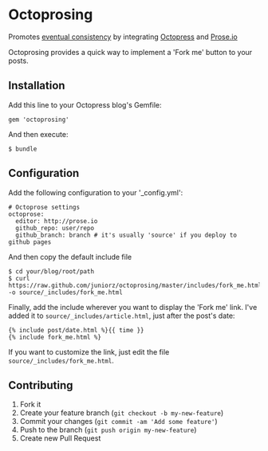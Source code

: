 # Octoprosing

Promotes [eventual consistency](http://prose.io/help/eventually-consistent.html) by integrating [Octopress](http://octopress.org/) and [Prose.io](http://prose.io)

Octoprosing provides a quick way to implement a 'Fork me' button to your posts.

## Installation

Add this line to your Octopress blog's Gemfile:

    gem 'octoprosing'

And then execute:

    $ bundle

## Configuration

Add the following configuration to your '_config.yml':

    # Octoprose settings
    octoprose:
      editor: http://prose.io
      github_repo: user/repo
      github_branch: branch # it's usually 'source' if you deploy to github pages

And then copy the default include file

    $ cd your/blog/root/path
    $ curl https://raw.github.com/juniorz/octoprosing/master/includes/fork_me.html -o source/_includes/fork_me.html

Finally, add the include wherever you want to display the 'Fork me' link.
I've added it to `source/_includes/article.html`, just after the post's date:

    {% include post/date.html %}{{ time }}
    {% include fork_me.html %}

If you want to customize the link, just edit the file `source/_includes/fork_me.html`.

## Contributing

1. Fork it
2. Create your feature branch (`git checkout -b my-new-feature`)
3. Commit your changes (`git commit -am 'Add some feature'`)
4. Push to the branch (`git push origin my-new-feature`)
5. Create new Pull Request
